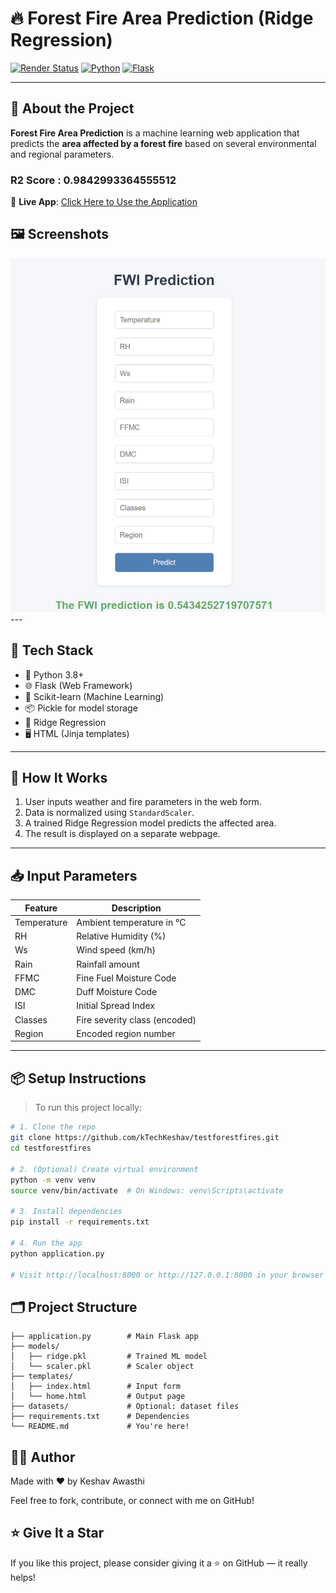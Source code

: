 # 🔥 Forest Fire Area Prediction (Ridge Regression)

[![Render Status](https://img.shields.io/badge/Deployed-Live%20on%20Render-success?style=for-the-badge&logo=render)](https://testforestfires-dyi0.onrender.com/predict_data)
[![Python](https://img.shields.io/badge/Python-3.8+-blue?style=for-the-badge&logo=python)](https://www.python.org/)
[![Flask](https://img.shields.io/badge/Flask-Web%20Framework-black?style=for-the-badge&logo=flask)](https://flask.palletsprojects.com/)


---

## 🌱 About the Project

**Forest Fire Area Prediction** is a machine learning web application that predicts the **area affected by a forest fire** based on several environmental and regional parameters.

### R2 Score :  0.9842993364555512

🔗 **Live App**: [Click Here to Use the Application](https://testforestfires-dyi0.onrender.com/predict_data)
## 🖼 Screenshots
<!-- Upload your screenshots to GitHub and paste the image URLs below --> 
<img src="images/Prediction_Page.png" alt="Prediction Page UI" width="600"/>
---

## 🚀 Tech Stack

- 🐍 Python 3.8+
- 🌐 Flask (Web Framework)
- 🤖 Scikit-learn (Machine Learning)
- 📦 Pickle for model storage
- 🧪 Ridge Regression
- 🖥️ HTML (Jinja templates)

---

## 🧠 How It Works

1. User inputs weather and fire parameters in the web form.
2. Data is normalized using `StandardScaler`.
3. A trained Ridge Regression model predicts the affected area.
4. The result is displayed on a separate webpage.

---

## 📥 Input Parameters

| Feature    | Description                        |
|------------|------------------------------------|
| Temperature| Ambient temperature in °C          |
| RH         | Relative Humidity (%)              |
| Ws         | Wind speed (km/h)                  |
| Rain       | Rainfall amount                    |
| FFMC       | Fine Fuel Moisture Code            |
| DMC        | Duff Moisture Code                 |
| ISI        | Initial Spread Index               |
| Classes    | Fire severity class (encoded)      |
| Region     | Encoded region number              |

---

## 📦 Setup Instructions

> To run this project locally:

```bash
# 1. Clone the repo
git clone https://github.com/kTechKeshav/testforestfires.git
cd testforestfires

# 2. (Optional) Create virtual environment
python -m venv venv
source venv/bin/activate  # On Windows: venv\Scripts\activate

# 3. Install dependencies
pip install -r requirements.txt

# 4. Run the app
python application.py

# Visit http://localhost:8000 or http://127.0.0.1:8000 in your browser
```

## 🗂 Project Structure
```
├── application.py        # Main Flask app
├── models/
│   ├── ridge.pkl         # Trained ML model
│   └── scaler.pkl        # Scaler object
├── templates/
│   ├── index.html        # Input form
│   └── home.html         # Output page
├── datasets/             # Optional: dataset files
├── requirements.txt      # Dependencies
└── README.md             # You're here!
```

## 👨‍💻 Author
Made with ❤️ by Keshav Awasthi

Feel free to fork, contribute, or connect with me on GitHub!

## ⭐ Give It a Star
If you like this project, please consider giving it a ⭐ on GitHub — it really helps!
